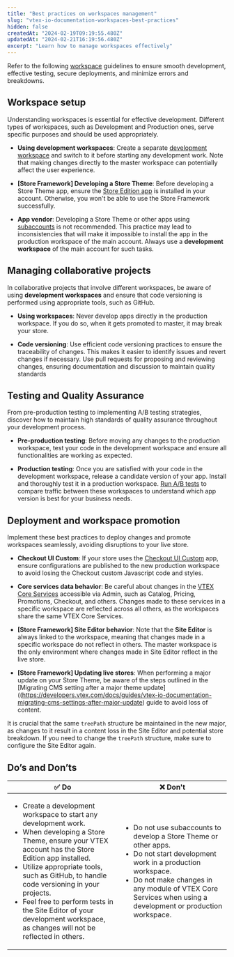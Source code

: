 ```yaml
---
title: "Best practices on workspaces management"
slug: "vtex-io-documentation-workspaces-best-practices"
hidden: false
createdAt: "2024-02-19T09:19:55.480Z"
updatedAt: "2024-02-21T16:19:56.480Z"
excerpt: "Learn how to manage workspaces effectively"
---
```


Refer to the following [workspace](https://developers.vtex.com/docs/guides/vtex-io-documentation-workspace) guidelines to ensure smooth development, effective testing, secure deployments, and minimize errors and breakdowns.

## Workspace setup

Understanding workspaces is essential for effective development. Different types of workspaces, such as Development and Production ones, serve specific purposes and should be used appropriately.

- **Using development workspaces**: Create a separate [development workspace](https://developers.vtex.com/docs/guides/vtex-io-documentation-creating-a-development-workspace/) and switch to it before starting any development work. Note that making changes directly to the master workspace can potentially affect the user experience.

- **[Store Framework] Developing a Store Theme**: Before developing a Store Theme app, ensure the [Store Edition app](https://developers.vtex.com/docs/guides/vtex-io-documentation-edition-app) is installed in your account. Otherwise, you won't be able to use the Store Framework successfully.

- **App vendor**: Developing a Store Theme or other apps using [subaccounts](https://help.vtex.com/en/tutorial/creating-subaccount-multi-store-multi-domain--tutorials_510?&utm_source=autocomplete) is not recommended. This practice may lead to inconsistencies that will make it impossible to install the app in the production workspace of the main account. Always use a **development workspace** of the main account for such tasks.

## Managing collaborative projects

In collaborative projects that involve different workspaces, be aware of using **development workspaces** and ensure that code versioning is performed using appropriate tools, such as GitHub.

- **Using workspaces**: Never develop apps directly in the production workspace. If you do so, when it gets promoted to master, it may break your store.

- **Code versioning**: Use efficient code versioning practices to ensure the traceability of changes. This makes it easier to identify issues and revert changes if necessary. Use pull requests for proposing and reviewing changes, ensuring documentation and discussion to maintain quality standards

## Testing and Quality Assurance

From pre-production testing to implementing A/B testing strategies, discover how to maintain high standards of quality assurance throughout your development process.

- **Pre-production testing**: Before moving any changes to the production workspace, test your code in the development workspace and ensure all functionalities are working as expected.

- **Production testing**: Once you are satisfied with your code in the development workspace, release a candidate version of your app. Install and thoroughly test it in a production workspace. [Run A/B tests](https://developers.vtex.com/docs/guides/vtex-io-documentation-running-native-ab-testing) to compare traffic between these workspaces to understand which app version is best for your business needs.

## Deployment and workspace promotion

Implement these best practices to deploy changes and promote workspaces seamlessly, avoiding disruptions to your live store.

- **Checkout UI Custom**: If your store uses the [Checkout UI Custom](https://developers.vtex.com/docs/guides/vtex-checkout-ui-custom-v0) app, ensure configurations are published to the new production workspace to avoid losing the Checkout custom Javascript code and styles.

- **Core services data behavior**: Be careful about changes in the [VTEX Core Services](https://developers.vtex.com/docs/guides/getting-started#vtex-core-services) accessible via Admin, such as Catalog, Pricing, Promotions, Checkout, and others. Changes made to these services in a specific workspace are reflected across all others, as the workspaces share the same VTEX Core Services.

- **[Store Framework] Site Editor behavior**: Note that the **Site Editor** is always linked to the workspace, meaning that changes made in a specific workspace do not reflect in others. The master workspace is the only environment where changes made in Site Editor reflect in the live store.

- **[Store Framework] Updating live stores**: When performing a major update on your Store Theme, be aware of the steps outlined in the [Migrating CMS setting after a major theme update]((https://developers.vtex.com/docs/guides/vtex-io-documentation-migrating-cms-settings-after-major-update) guide to avoid loss of content.

It is crucial that the same `treePath` structure be maintained in the new major, as changes to it result in a content loss in the Site Editor and potential store breakdown. If you need to change the `treePath` structure, make sure to configure the Site Editor again.

## Do’s and Don’ts

|✅ Do|❌ Don't|
|-----|-------|
|<ul><li>Create a development workspace to start any development work.</li><li>When developing a Store Theme, ensure your VTEX account has the Store Edition app installed.</li><li>Utilize appropriate tools, such as GitHub, to handle code versioning in your projects.</li><li>Feel free to perform tests in the Site Editor of your development workspace, as changes will not be reflected in others.</li></ul>|<ul><li>Do not use subaccounts to develop a Store Theme or other apps.</li><li>Do not start development work in a production workspace.</li><li>Do not make changes in any module of VTEX Core Services when using a development or production workspace. </li></ul>|
